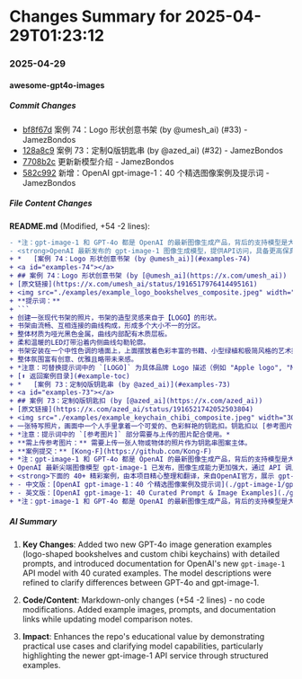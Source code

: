 # Changes Summary for 2025-04-29T01:23:12

### 2025-04-29

#### awesome-gpt4o-images

##### Commit Changes

- [bf8f67d](https://github.com/jamez-bondos/awesome-gpt4o-images/commit/bf8f67d54df92f53b7338c83fefe95f54a5cbd01) 案例 74：Logo 形状创意书架 (by @umesh_ai) (#33) - JamezBondos
- [128a8c9](https://github.com/jamez-bondos/awesome-gpt4o-images/commit/128a8c94359ca23e524ee41b740d9f07130911fc) 案例 73：定制Q版钥匙串 (by @azed_ai) (#32) - JamezBondos
- [7708b2c](https://github.com/jamez-bondos/awesome-gpt4o-images/commit/7708b2c605313fb852b0326bc43dadbe2c8736d8) 更新新模型介绍 - JamezBondos
- [582c992](https://github.com/jamez-bondos/awesome-gpt4o-images/commit/582c992eef859d5d2a3f4c3447258bb2eacd39d3) 新增：OpenAI gpt-image-1：40 个精选图像案例及提示词 - JamezBondos


##### File Content Changes

**README.md** (Modified, +54 -2 lines):

```diff
- *注：gpt‑image‑1 和 GPT‑4o 都是 OpenAI 的最新图像生成产品，背后的支持模型是大致相同的。不同的是前者仅提供 API 访问，后者仅提供官方产品访问，且 gpt‑image‑1 目前较新一些。*
- <strong>OpenAI 最新发布的 gpt‑image‑1 图像生成模型，提供API访问，具备更高保真度、多样风格和精准编辑能力，详情见[🛠️ 工具介绍](#tools-toc)。</strong>
+ *   [案例 74：Logo 形状创意书架 (by @umesh_ai)](#examples-74)
+ <a id="examples-74"></a>
+ ## 案例 74：Logo 形状创意书架 (by [@umesh_ai](https://x.com/umesh_ai))
+ [原文链接](https://x.com/umesh_ai/status/1916517976414495161)
+ <img src="./examples/example_logo_bookshelves_composite.jpeg" width="300" alt="多个由著名公司 Logo 形状启发的现代书架（如 Apple, McDonald's, Google）">
+ **提示词：**
+ ```
+ 创建一张现代书架的照片，书架的造型灵感来自于【LOGO】的形状。
+ 书架由流畅、互相连接的曲线构成，形成多个大小不一的分区。
+ 整体材质为哑光黑色金属，曲线内部配有木质层板。
+ 柔和温暖的LED灯带沿着内侧曲线勾勒轮廓。
+ 书架安装在一个中性色调的墙面上，上面摆放着色彩丰富的书籍、小型绿植和极简风格的艺术摆件。
+ 整体氛围富有创意、优雅且略带未来感。
+ *注意：可替换提示词中的 `[LOGO]` 为具体品牌 Logo 描述（例如 "Apple logo", "McDonald's logo"）。*
+ [⬆️ 返回案例目录](#example-toc)
+ *   [案例 73：定制Q版钥匙串 (by @azed_ai)](#examples-73)
+ <a id="examples-73"></a>
+ ## 案例 73：定制Q版钥匙扣 (by [@azed_ai](https://x.com/azed_ai))
+ [原文链接](https://x.com/azed_ai/status/1916521742052503804)
+ <img src="./examples/example_keychain_chibi_composite.jpeg" width="300" alt="由手持有的可爱彩色软胶钥匙扣集合，带有不同人物的 Chibi 风格图案">
+ 一张特写照片，画面中一个人手里拿着一个可爱的、色彩鲜艳的钥匙扣。钥匙扣以 [参考图片] 的Q版形象为主题，采用软橡胶材质，轮廓用粗黑线勾勒，并连接着一个小巧的银色钥匙圈，背景为中性色调。
+ *注意：提示词中的 `[参考图片]` 部分需要与上传的图片配合使用。*
+ **需上传参考图片：** 需要上传一张人物或物体的照片作为钥匙串图案主体。
+ **案例提交：** [Kong-F](https://github.com/Kong-F)
+ *注：gpt‑image‑1 和 GPT‑4o 都是 OpenAI 的最新图像生成产品，背后的支持模型是大致相同的。不同的是 gpt‑image‑1 仅提供 API 访问，且 gpt‑image‑1 目前较新一些。*
+ OpenAI 最新尖端图像模型 gpt‑image‑1 已发布，图像生成能力更加强大，通过 API 调用提供服务。
+ <strong>下面的 40+ 精彩案例，由本项目精心整理和翻译，来自OpenAI官方，展示 gpt‑image‑1 的强大能力。请戳👇</strong>
+ - 中文版：[OpenAI gpt-image-1：40 个精选图像案例及提示词](./gpt-image-1/gpt-image-1.md)
+ - 英文版：[OpenAI gpt-image-1: 40 Curated Prompt & Image Examples](./gpt-image-1/gpt-image-1-en.md)
+ *注：gpt‑image‑1 和 GPT‑4o 都是 OpenAI 的最新图像生成产品，背后的支持模型是大致相同的。不同的是前者仅提供 API 访问，后者仅提供官方产品访问，且 gpt‑image‑1 目前较新一些。*
```



##### AI Summary

1. **Key Changes**: Added two new GPT-4o image generation examples (logo-shaped bookshelves and custom chibi keychains) with detailed prompts, and introduced documentation for OpenAI's new `gpt-image-1` API model with 40 curated examples. The model descriptions were refined to clarify differences between GPT-4o and gpt-image-1.

2. **Code/Content**: Markdown-only changes (+54 -2 lines) - no code modifications. Added example images, prompts, and documentation links while updating model comparison notes.

3. **Impact**: Enhances the repo's educational value by demonstrating practical use cases and clarifying model capabilities, particularly highlighting the newer gpt-image-1 API service through structured examples.
